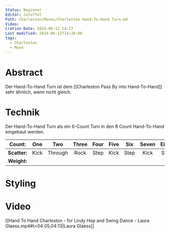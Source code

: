 ```yaml
---
Status: Beginner
Editor: Jotoffel
Path: Charleston/Moves/Charleston Hand-To-Hand Turn.md
Video: 
Cration Date: 2024-06-12 14:27
Last modified: 2024-06-12T14:28:00
tags:
  - Charleston
  - Move
---
```

# Abstract
Der Hand-To-Hand Turn ist dem [[Charleston Pass By into Hand-To-Hand]] sehr ähnlich, wenn nicht gleich. 
# Technik
Der Hand-To-Hand Turn als ein 6-Count Turn in den 8 Count Hand-To-Hand eingebaut werden. 

|  **Count:**  | One  |   Two   | Three | Four | Five | Six  | Seven | Eight |
| :----------: | :--: | :-----: | :---: | :--: | :--: | :--: | :---: | :---: |
| **Scatter:** | Kick | Through | Rock  | Step | Kick | Step | Kick  | Step  |
| **Weight:**  |      |         |       |      |      |      |       |       |
# Styling

# Video
 
[[Hand To Hand Charleston - for Lindy Hop and Swing Dance - Laura Glaess.mp4#t=04:05,04:13|Laura Glaess]]